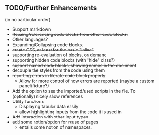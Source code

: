 
## TODO/Further Enhancements
(in no particular order)

- Support markdown
- ~~Reusing/referencing code blocks from other code blocks.~~
- Other languages?
- ~~Expanding/Collapsing code blocks.~~
- ~~create CSS, at least for the basic "inline"~~
- supporting re-evaluation of blocks, on demand
- supporting hidden code blocks (with "hide" class?)
- ~~support named code blocks, showing names in the document~~
- decouple the styles from the code using them
- ~~reporting errors in literate code block properly~~
  - Allow for more control of how errors are reported (maybe a custom panel/fixture?)
- Add the option to see the imported/used scripts in the file. To (optionally) nicely show references
- Utility functions
  - Displaying tabular data easily
  - allow highlighting inputs from the code it is used in
- Add interaction with other input types
- add some notion/option for reuse of pages
  - entails some notion of namespaces.
